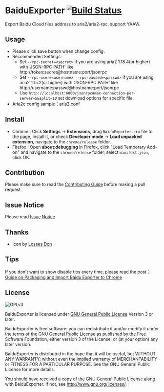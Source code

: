 # BaiduExporter [![Build Status](https://img.shields.io/circleci/project/acgotaku/BaiduExporter/master.svg)](https://circleci.com/gh/acgotaku/BaiduExporter/tree/master)

Export Baidu Cloud files address to aria2/aria2-rpc, support YAAW.

## Usage

- Please click save button when change config.
- Recommended Settings:
    - Set `--rpc-secret=<secret>` if you are using aria2 1.18.4(or higher) with 'JSON-RPC PATH' like http://token:secret@hostname:port/jsonrpc
    - Set `--rpc-user=<username> --rpc-passwd=<passwd>` if you are using aria2 1.15.2(or higher) with 'JSON-RPC PATH' like http://username:passwd@hostname:port/jsonrpc
    - Use `http://localhost:6800/jsonrpc#max-connection-per-server=5&split=10` set download options for specific file.
- Aria2c config sample：[aria2.conf](https://raw.githubusercontent.com/acgotaku/BaiduExporter/master/aria2c/aria2.conf)

## Install

* Chrome : Click **Settings** -> **Extensions**, drag `BaiduExporter.crx` file to the page, install it, or check **Developer mode** -> **Load unpacked extension**, navigate to the `chrome/release` folder.
* Firefox : Open **about:debugging** in Firefox, click "Load Temporary Add-on" and navigate to the `chrome/release` folder, select `manifest.json`, click OK.
## Contribution

Please make sure to read the [Contributing Guide](https://github.com/acgotaku/BaiduExporter/blob/master/.github/CONTRIBUTING.md) before making a pull request.

## Issue Notice

Please read [Issue Notice](https://github.com/acgotaku/BaiduExporter/issues/128)

## Thanks

- Icon by [Losses Don](https://github.com/Losses)

## Tips

If you don't want to show disable tips every time, please read the post：[Guide on Packaging and Import Baidu Exporter to Chrome](https://hencolle.com/2016/10/16/baidu_exporter/)

## License

![GPLv3](https://www.gnu.org/graphics/gplv3-127x51.png)

BaiduExporter is licensed under [GNU General Public License](https://www.gnu.org/licenses/gpl.html) Version 3 or later.

BaiduExporter is free software: you can redistribute it and/or modify it under the terms of the GNU General Public License as published by the Free Software Foundation, either version 3 of the License, or (at your option) any later version.

BaiduExporter is distributed in the hope that it will be useful, but WITHOUT ANY WARRANTY; without even the implied warranty of MERCHANTABILITY or FITNESS FOR A PARTICULAR PURPOSE.  See the GNU General Public License for more details.

You should have received a copy of the GNU General Public License along with BaiduExporter.  If not, see <http://www.gnu.org/licenses/>.
